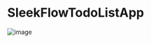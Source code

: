 # SleekFlowTodoListApp

![image](https://user-images.githubusercontent.com/81303202/215345188-c252f925-0278-431c-91ca-8530a33e75d9.png)
